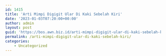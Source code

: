 ```yaml
---
id: 1415
title: 'Arti Mimpi Digigit Ular Di Kaki Sebelah Kiri'
date: '2023-01-03T07:20:00+00:00'
author: admin
layout: post
guid: 'https://bos.awn.biz.id/arti-mimpi-digigit-ular-di-kaki-sebelah-kiri/'
permalink: /arti-mimpi-digigit-ular-di-kaki-sebelah-kiri/
categories:
    - Uncategorized
---
```


